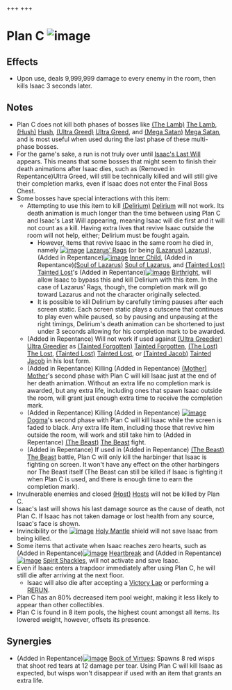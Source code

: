 +++
+++

 # Plan C ![image](/image/Plan_C.png) 

Effects
---------


* Upon use, deals 9,999,999 damage to every enemy in the room, then kills Isaac 3 seconds later.


Notes
-------


* Plan C does not kill both phases of bosses like [(The Lamb)](/wiki/The_Lamb "The Lamb") [The Lamb](/wiki/The_Lamb "The Lamb"), [(Hush)](/wiki/Hush "Hush") [Hush](/wiki/Hush "Hush"), [(Ultra Greed)](/wiki/Ultra_Greed "Ultra Greed") [Ultra Greed](/wiki/Ultra_Greed "Ultra Greed"), and [(Mega Satan)](/wiki/Mega_Satan "Mega Satan") [Mega Satan](/wiki/Mega_Satan "Mega Satan"), and is most useful when used during the last phase of these multi-phase bosses.
* For the game's sake, a run is not truly over until [Isaac's Last Will](/wiki/Isaac%27s_Last_Will "Isaac's Last Will") appears. This means that some bosses that might seem to finish their death animations after Isaac dies, such as (Removed in Repentance)Ultra Greed, will still be technically killed and will still give their completion marks, even if Isaac does not enter the Final Boss Chest.
* Some bosses have special interactions with this item:
	+ Attempting to use this item to kill [(Delirium)](/wiki/Delirium "Delirium") [Delirium](/wiki/Delirium "Delirium") will not work. Its death animation is much longer than the time between using Plan C and Isaac's Last Will appearing, meaning Isaac will die first and it will not count as a kill. Having extra lives that revive Isaac outside the room will not help, either; Delirium must be fought again.
		- However, items that revive Isaac in the same room he died in, namely [![image](/image/Lazarus%27_Rags.png)](/wiki/Lazarus%27_Rags "Lazarus' Rags") [Lazarus' Rags](/wiki/Lazarus%27_Rags "Lazarus' Rags") (or being  [(Lazarus)](/wiki/Lazarus "Lazarus") [Lazarus](/wiki/Lazarus "Lazarus")), (Added in Repentance)[![image](/image/Inner_Child.png)](/wiki/Inner_Child "Inner Child") [Inner Child](/wiki/Inner_Child "Inner Child"), (Added in Repentance)[(Soul of Lazarus)](/wiki/Cards_and_Runes "Soul of Lazarus") [Soul of Lazarus](/wiki/Cards_and_Runes "Cards and Runes"), and  [(Tainted Lost)](/wiki/Tainted_Lost "Tainted Lost") [Tainted Lost](/wiki/Tainted_Lost "Tainted Lost")'s (Added in Repentance)[![image](/image/Birthright.png)](/wiki/Birthright "Birthright") [Birthright](/wiki/Birthright "Birthright"), will allow Isaac to bypass this and kill Delirium with this item. In the case of Lazarus' Rags, though, the completion mark will go toward Lazarus and not the character originally selected.
		- It is possible to kill Delirium by carefully timing pauses after each screen static. Each screen static plays a cutscene that continues to play even while paused, so by pausing and unpausing at the right timings, Delirium's death animation can be shortened to just under 3 seconds allowing for his completion mark to be awarded.
	+ (Added in Repentance) Will not work if used against [(Ultra Greedier)](/wiki/Ultra_Greed#Ultra_Greedier "Ultra Greedier") [Ultra Greedier](/wiki/Ultra_Greed#Ultra_Greedier "Ultra Greed") as  [(Tainted Forgotten)](/wiki/Tainted_Forgotten "Tainted Forgotten") [Tainted Forgotten](/wiki/Tainted_Forgotten "Tainted Forgotten"),  [(The Lost)](/wiki/The_Lost "The Lost") [The Lost](/wiki/The_Lost "The Lost"),  [(Tainted Lost)](/wiki/Tainted_Lost "Tainted Lost") [Tainted Lost](/wiki/Tainted_Lost "Tainted Lost"), or  [(Tainted Jacob)](/wiki/Tainted_Jacob "Tainted Jacob") [Tainted Jacob](/wiki/Tainted_Jacob "Tainted Jacob") in his lost form.
	+ (Added in Repentance) Killing (Added in Repentance) [(Mother)](/wiki/Mother "Mother") [Mother](/wiki/Mother "Mother")'s second phase with Plan C will kill Isaac just at the end of her death animation. Without an extra life no completion mark is awarded, but any extra life, including ones that spawn Isaac outside the room, will grant just enough extra time to receive the completion mark.
	+ (Added in Repentance) Killing (Added in Repentance) [![image](/image/Dogma_(Item).png)](/wiki/Dogma "Dogma") [Dogma](/wiki/Dogma "Dogma")'s second phase with Plan C will kill Isaac while the screen is faded to black. Any extra life item, including those that revive him outside the room, will work and still take him to (Added in Repentance) [(The Beast)](/wiki/The_Beast "The Beast") [The Beast](/wiki/The_Beast "The Beast") fight.
	+ (Added in Repentance) If used in (Added in Repentance) [(The Beast)](/wiki/The_Beast "The Beast") [The Beast](/wiki/The_Beast "The Beast") battle, Plan C will only kill the harbinger that Isaac is fighting on screen. It won't have any effect on the other harbingers nor The Beast itself (The Beast can still be killed if Isaac is fighting it when Plan C is used, and there is enough time to earn the completion mark).
* Invulnerable enemies and closed [(Host)](/wiki/Host "Host") [Hosts](/wiki/Host "Host") will not be killed by Plan C.
* Isaac's last will shows his last damage source as the cause of death, not Plan C. If Isaac has not taken damage or lost health from any source, Isaac's face is shown.
* Invincibility or the [![image](/image/Holy_Mantle.png)](/wiki/Holy_Mantle "Holy Mantle") [Holy Mantle](/wiki/Holy_Mantle "Holy Mantle") shield will not save Isaac from being killed.
* Some items that activate when Isaac reaches zero hearts, such as (Added in Repentance)[![image](/image/Heartbreak.png)](/wiki/Heartbreak "Heartbreak") [Heartbreak](/wiki/Heartbreak "Heartbreak") and (Added in Repentance)[![image](/image/Spirit_Shackles.png)](/wiki/Spirit_Shackles "Spirit Shackles") [Spirit Shackles](/wiki/Spirit_Shackles "Spirit Shackles"), will not activate and save Isaac.
* Even if Isaac enters a trapdoor immediately after using Plan C, he will still die after arriving at the next floor.
	+ Isaac will also die after accepting a [Victory Lap](/wiki/Victory_Lap "Victory Lap") or performing a [RERUN](/wiki/RERUN "RERUN").
* Plan C has an 80% decreased item pool weight, making it less likely to appear than other collectibles.
* Plan C is found in 8 item pools, the highest count amongst all items. Its lowered weight, however, offsets its presence.


Synergies
-----------


* (Added in Repentance)[![image](/image/Book_of_Virtues.png)](/wiki/Book_of_Virtues "Book of Virtues") [Book of Virtues](/wiki/Book_of_Virtues "Book of Virtues"): Spawns 8 red wisps that shoot red tears at 12 damage per tear. Using Plan C will kill Isaac as expected, but wisps won't disappear if used with an item that grants an extra life.


